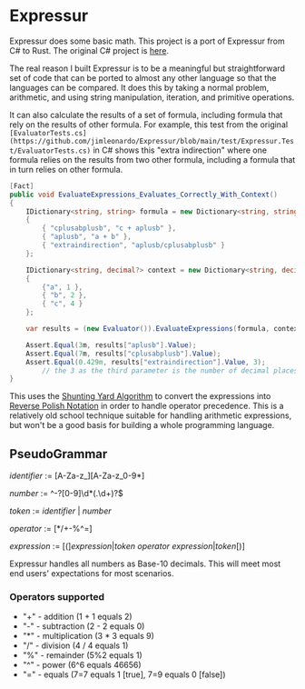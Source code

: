 # Expressur
Expressur does some basic math. This project is a port of Expressur from C# to Rust. The original C# project is [here](https://github.com/jimleonardo/Expressur).

The real reason I built Expressur is to be a meaningful but straightforward set of code that can be ported to almost any other language so that the languages can be compared. It does this by taking a normal problem, arithmetic, and using string manipulation, iteration, and primitive operations.

It can also calculate the results of a set of formula, including formula that rely on the results of other formula. For example, this test from the original `[EvaluatorTests.cs](https://github.com/jimleonardo/Expressur/blob/main/test/Expressur.Test/EvaluatorTests.cs)` in C# shows this "extra indirection" where one formula relies on the results from two other formula, including a formula that in turn relies on other formula.

```csharp
[Fact]
public void EvaluateExpressions_Evaluates_Correctly_With_Context()
{
    IDictionary<string, string> formula = new Dictionary<string, string> 
    { 
        { "cplusabplusb", "c + aplusb" }, 
        { "aplusb", "a + b" }, 
        { "extraindirection", "aplusb/cplusabplusb" } 
    };

    IDictionary<string, decimal?> context = new Dictionary<string, decimal?> 
    { 
        {"a", 1 }, 
        { "b", 2 }, 
        { "c", 4 } 
    };

    var results = (new Evaluator()).EvaluateExpressions(formula, context);

    Assert.Equal(3m, results["aplusb"].Value);
    Assert.Equal(7m, results["cplusabplusb"].Value);
    Assert.Equal(0.429m, results["extraindirection"].Value, 3); 
        // the 3 as the third parameter is the number of decimal places to check.
}
```

This uses the [Shunting Yard Algorithm](https://en.wikipedia.org/wiki/Shunting-yard_algorithm) to convert the expressions into [Reverse Polish Notation](https://en.wikipedia.org/wiki/Reverse_Polish_notation) in order to handle operator precedence. This is a relatively old school technique suitable for handling arithmetic expressions, but won't be a good basis for building a whole programming language.

## PseudoGrammar

*identifier* := [A-Za-z_][A-Za-z_0-9*]

*number* := ^-?[0-9]\d*(\.\d+)?$

*token* := *identifier* | *number*

*operator* := [*/+-%^=]

*expression* := [(]*expression*|*token* *operator* *expression*|*token*[)]

Expressur handles all numbers as Base-10 decimals. This will meet most end users' expectations for most scenarios.

### Operators supported

- "+" - addition (1 + 1 equals 2)
- "-" - subtraction (2 - 2 equals 0)
- "*" - multiplication (3 * 3 equals 9)
- "/" - division (4 / 4 equals 1)
- "%" - remainder (5%2 equals 1)
- "^" - power (6^6 equals 46656)
- "=" - equals (7=7 equals 1 [true], 7=9 equals 0 [false])
